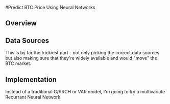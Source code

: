 #Predict BTC Price Using Neural Networks

Overview
-----

Data Sources
--------

This is by far the trickiest part - not only picking the correct data sources but also making sure that they're widely available and would "move" the BTC market.


Implementation
------- 

Instead of a traditional G/ARCH or VAR model, I'm going to try a multivariate Recurrant Neural Network.
